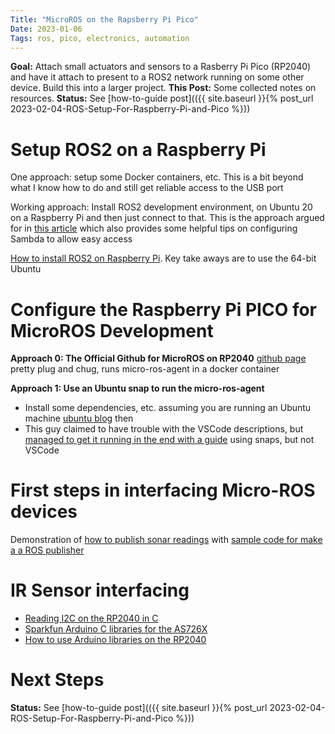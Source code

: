 ```yaml
---
Title: "MicroROS on the Rapsberry Pi Pico"
Date: 2023-01-06
Tags: ros, pico, electronics, automation
---
```


**Goal:** Attach small actuators and sensors to a Rasberry Pi Pico (RP2040) and have it attach to present to a ROS2 network running on some other device.  Build this into a larger project.
**This Post:** Some collected notes on resources. 
**Status:** See [how-to-guide post](({{ site.baseurl }}{% post_url 2023-02-04-ROS-Setup-For-Raspberry-Pi-and-Pico %}))


# Setup ROS2 on a Raspberry Pi

One approach:  setup some Docker containers, etc.  This is a bit beyond what I know how to do and still get reliable access to the USB port


Working approach:  Install ROS2 development environment, on Ubuntu 20 on a Raspberry Pi and then just connect to that.  This is the approach argued for in [this article](https://robofoundry.medium.com/easy-development-setup-for-robotics-using-ros2-and-raspberry-pi-53ecaddd857e) which also provides some helpful tips on configuring Sambda to allow easy access

[How to install ROS2 on Raspberry Pi](https://docs.ros.org/en/foxy/How-To-Guides/Installing-on-Raspberry-Pi.html).  Key take aways are to use the 64-bit Ubuntu

# Configure the Raspberry Pi PICO for MicroROS Development

**Approach 0:  The Official Github for MicroROS on RP2040** [github page](https://github.com/micro-ROS/micro_ros_raspberrypi_pico_sdk) pretty plug and chug, runs micro-ros-agent in a docker container

**Approach 1: Use an Ubuntu snap to run the micro-ros-agent**

* Install some dependencies, etc. assuming you are running an Ubuntu machine [ubuntu blog](https://ubuntu.com/blog/getting-started-with-micro-ros-on-raspberry-pi-pico)
then 
* This guy claimed to have trouble with the VSCode descriptions, but [managed to get it running in the end with a guide](https://robofoundry.medium.com/raspberry-pi-pico-ros2-via-micro-ros-actually-working-in-1-hr-9f7a3782d3e3) using snaps, but not VSCode


# First steps in interfacing Micro-ROS devices 

Demonstration of [how to publish sonar readings](https://canonical.com/blog/hc-sr04-with-the-raspberry-pi-pico-and-micro-ros) with
[sample code for make a a ROS publisher](https://github.com/artivis/mico_ros/blob/master/src/range_node.cpp)

# IR Sensor interfacing

* [Reading I2C on the RP2040 in C](https://www.digikey.com/en/maker/projects/raspberry-pi-pico-rp2040-i2c-example-with-micropython-and-cc/47d0c922b79342779cdbd4b37b7eb7e2)
* [Sparkfun Arduino C libraries for the AS726X](https://github.com/sparkfun/Sparkfun_AS726X_Arduino_Library)
* [How to use Arduino libraries on the RP2040](https://www.hackster.io/fhdm-dev/use-arduino-libraries-with-the-rasperry-pi-pico-c-c-sdk-eff55c?f=1)

# Next Steps

**Status:** See [how-to-guide post](({{ site.baseurl }}{% post_url 2023-02-04-ROS-Setup-For-Raspberry-Pi-and-Pico %}))
